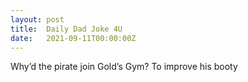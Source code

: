 ```yaml
---
layout: post
title:  Daily Dad Joke 4U
date:   2021-09-11T00:00:00Z
---
```

Why’d the pirate join Gold’s Gym? To improve his booty
